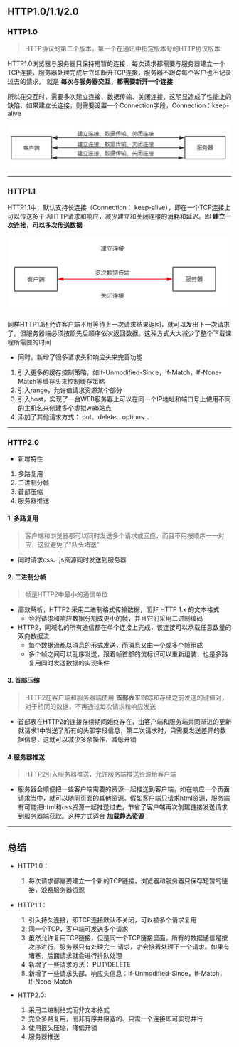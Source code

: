 ## HTTP1.0/1.1/2.0
### HTTP1.0
> HTTP协议的第二个版本，第一个在通讯中指定版本号的HTTP协议版本

HTTP1.0浏览器与服务器只保持短暂的连接，每次请求都需要与服务器建立一个TCP连接，服务器处理完成后立即断开TCP连接，服务器不跟踪每个客户也不记录过去的请求。 就是 **每次与服务器交互，都需要新开一个连接**

所以在交互时，需要多次建立连接、数据传输、关闭连接，这明显造成了性能上的缺陷，如果建立长连接，则需要设置一个Connection字段，Connection：keep-alive

![图片](../../../public/http8.png)

---

### HTTP1.1
HTTP1.1中，默认支持长连接（Connection： keep-alive），即在一个TCP连接上可以传送多干活HTTP请求和响应，减少建立和关闭连接的消耗和延迟。即 **建立一次连接，可以多次传送数据**

![图片](../../../public/http9.png)

同样HTTP1.1还允许客户端不用等待上一次请求结果返回，就可以发出下一次请求了。但服务器端必须按照先后顺序依次返回数据。这种方式大大减少了整个下载课程所需要的时间

- 同时，新增了很多请求头和响应头来完善功能
1. 引入更多的缓存控制策略，如If-Unmodified-Since，If-Match，If-None-Match等缓存头来控制缓存策略
2. 引入range，允许值请求资源某个部分
3. 引入host，实现了一台WEB服务器上可以在同一个IP地址和端口号上使用不同的主机名来创建多个虚拟web站点
4. 添加了其他请求方式： put、delete、options...

---

### HTTP2.0
- 新增特性
1. 多路复用
2. 二进制分帧
3. 首部压缩
4. 服务器推送

#### 1. 多路复用
> 客户端和浏览器都可以同时发送多个请求或回应，而且不用按顺序一一对应，这就避免了"队头堵塞"

- 同时请求css、js资源同时发送到服务器

#### 2. 二进制分帧
> 帧是HTTP2中最小的通信单位

- 高效解析，HTTP2 采用二进制格式传输数据，而非 HTTP 1.x 的文本格式
  - 会将请求和响应数据分割成更小的帧，并且它们采用二进制编码
- HTTP2，同域名的所有通信都在单个连接上完成，该连接可以承载任意数量的双向数据流
  - 每个数据流都以消息的形式发送，而消息又由一个或多个帧组成
  - 多个帧之间可以乱序发送，跟着帧首部的流标识可以重新组装，也是多路复用同时发送数据的实现条件

#### 3. 首部压缩
> HTTP2在客户端和服务器端使用 **首部表**来跟踪和存储之前发送的键值对，对于相同的数据，不再通过每次请求和响应发送

- 首部表在HTTP2的连接存续期间始终存在，由客户端和服务端共同渐进的更新
  就请求1中发送了所有的头部字段信息，第二次请求时，只需要发送差异的数据信息，这就可以减少多余操作，减低开销

#### 4.服务器推送
> HTTP2引入服务器推送，允许服务端推送资源给客户端

- 服务器会顺便把一些客户端需要的资源一起推送到客户端，如在响应一个页面请求当中，就可以随同页面的其他资源。假如客户端只请求html资源，服务端有可能把html和css资源一起推送过去，节省了客户端再次创建链接发送请求到服务器端获取。这种方式适合 **加载静态资源**
  

---
## 总结
- HTTP1.0：
  1. 每次请求都需要建立一个新的TCP链接，浏览器和服务器只保存短暂的链接，浪费服务器资源

- HTTP1.1：
  1. 引入持久连接，即TCP连接默认不关闭，可以被多个请求复用
  2. 同一个TCP，客户端可发送多个请求
  3. 虽然允许复用TCP链接，但是同一个TCP链接里面，所有的数据通信是按次序进行，服务器只有处理完一  请求，才会接着处理下一个请求。如果有堵塞，后面请求就会进行排队处理
  4. 新增了一些请求方法： PUT\DELETE
  5. 新增了一些请求头部、响应头信息：If-Unmodified-Since，If-Match，If-None-Match

- HTTP2.0:
  1. 采用二进制格式而非文本格式
  2. 完全多路复用，而非有序并阻塞的、只需一个连接即可实现并行
  3. 使用报头压缩，降低开销
  4. 服务器推送
